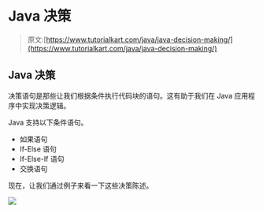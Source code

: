 # Java 决策

> 原文:[https://www.tutorialkart.com/java/java-decision-making/](https://www.tutorialkart.com/java/java-decision-making/)

## Java 决策

决策语句是那些让我们根据条件执行代码块的语句。这有助于我们在 Java 应用程序中实现决策逻辑。

Java 支持以下条件语句。

*   如果语句
*   If-Else 语句
*   If-Else-If 语句
*   交换语句

现在，让我们通过例子来看一下这些决策陈述。

[![](../Images/925da31b32d6bc3827932f6c8afb11bb.png)](https://www.tutorialkart.com/)